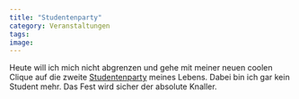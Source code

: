 ```yaml
---
title: "Studentenparty"
category: Veranstaltungen
tags: 
image: 
---
```


Heute will ich mich nicht abgrenzen und gehe mit meiner neuen coolen Clique auf die zweite [Studentenparty](http://www.livingxxl.de/livingxxl.html) meines Lebens. Dabei bin ich gar kein Student mehr. Das Fest wird sicher der absolute Knaller.